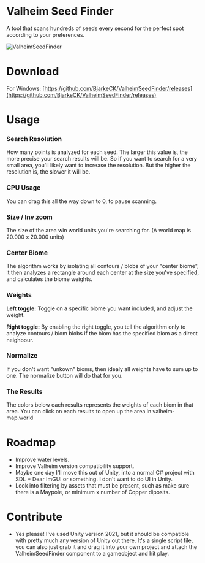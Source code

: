 # Valheim Seed Finder
A tool that scans hundreds of seeds every second for the perfect spot according to your preferences.

![ValheimSeedFinder](https://github.com/BjarkeCK/ValheimSeedFinder/blob/main/Src/Images/ValheimSeedFinder.gif?raw=true)

# Download
For Windows: [https://github.com/BjarkeCK/ValheimSeedFinder/releases](https://github.com/BjarkeCK/ValheimSeedFinder/releases)

# Usage

### Search Resolution
How many points is analyzed for each seed. The larger this value is, the more precise your search results will be. So if you want to search for a very small area, you'll likely want to increase the resolution. But the higher the resolution is, the slower it will be.

### CPU Usage
You can drag this all the way down to 0, to pause scanning.

### Size / Inv zoom
The size of the area win world units you're searching for. (A world map is 20.000 x 20.000 units)

### Center Biome
The algorithm works by isolating all contours / blobs of your "center biome", it then analyzes a rectangle around each center at the size you've specified, and calculates the biome weights.

### Weights
**Left toggle:** Toggle on a specific biome you want included, and adjust the weight.

**Right toggle:** By enabling the right toggle, you tell the algorithm only to analyze contours / biom blobs if the biom has the specified biom as a direct neighbour.

### Normalize
If you don't want "unkown" bioms, then idealy all weights have to sum up to one. The normalize button will do that for you.

### The Results
The colors below each results represents the weights of each biom in that area. You can click on each results to open up the area in valheim-map.world

# Roadmap
* Improve water levels.
* Improve Valheim version compatibility support.
* Maybe one day I'll move this out of Unity, into a normal C# project with SDL + Dear ImGUI or something. I don't want to do UI in Unity.
* Look into filtering by assets that must be present, such as make sure there is a Maypole, or minimum x number of Copper diposits.

# Contribute
* Yes please! I've used Unity version 2021, but it should be compatible with pretty much any version of Unity out there. It's a single script file, you can also  just grab it and drag it into your own project and attach the ValheimSeedFinder component to a gameobject and hit play.
